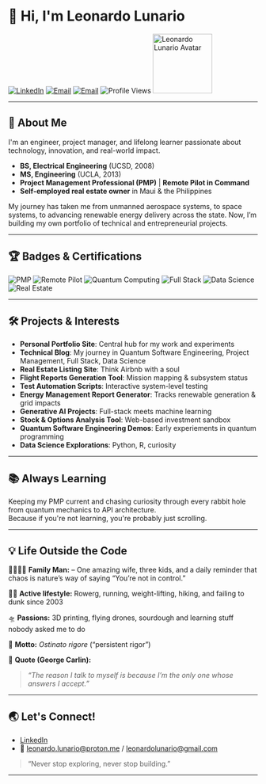 # 👋 Hi, I'm Leonardo Lunario

[![LinkedIn](https://img.shields.io/badge/LinkedIn-blue?logo=linkedin&logoColor=white)](https://www.linkedin.com/in/leonardolunario)
[![Email](https://img.shields.io/badge/email-leonardo.lunario@proton.me-green?logo=gmail&logoColor=white)](mailto:leonardo.lunario@proton.me)
[![Email](https://img.shields.io/badge/email-leonardolunario@gmail.com-green?logo=gmail&logoColor=white)](mailto:leonardolunario@gmail.com)
![Profile Views](https://komarev.com/ghpvc/?username=lvlunario&color=blue)
<img src="./assets/avatar.svg" width="120" height="120" alt="Leonardo Lunario Avatar" />


---

## 🚀 About Me

I'm an engineer, project manager, and lifelong learner passionate about technology, innovation, and real-world impact.  
- **BS, Electrical Engineering** (UCSD, 2008)  
- **MS, Engineering** (UCLA, 2013)  
- **Project Management Professional (PMP)** | **Remote Pilot in Command**  
- **Self-employed real estate owner** in Maui & the Philippines  

My journey has taken me from unmanned aerospace systems, to space systems, to advancing renewable energy delivery across the state. Now, I’m building my own portfolio of technical and entrepreneurial projects.

---

## 🏆 Badges & Certifications

![PMP](https://img.shields.io/badge/Certification-PMP-blue)
![Remote Pilot](https://img.shields.io/badge/Remote%20Pilot%20in%20Command-FCC-yellow)
![Quantum Computing](https://img.shields.io/badge/Learning-Quantum%20Software%20Engineering-purple)
![Full Stack](https://img.shields.io/badge/Full%20Stack-Developer-informational)
![Data Science](https://img.shields.io/badge/Data%20Science-Explorer-brightgreen)
![Real Estate](https://img.shields.io/badge/Real%20Estate-Owner-lightgrey)

---

## 🛠️ Projects & Interests

- **Personal Portfolio Site**: Central hub for my work and experiments
- **Technical Blog**: My journey in Quantum Software Engineering, Project Management, Full Stack, Data Science
- **Real Estate Listing Site**: Think Airbnb with a soul
- **Flight Reports Generation Tool**: Mission mapping & subsystem status
- **Test Automation Scripts**: Interactive system-level testing
- **Energy Management Report Generator**: Tracks renewable generation & grid impacts
- **Generative AI Projects**: Full-stack meets machine learning
- **Stock & Options Analysis Tool**: Web-based investment sandbox
- **Quantum Software Engineering Demos**: Early experiements in quantum programming
- **Data Science Explorations**: Python, R, curiosity

---

## 📚 Always Learning

Keeping my PMP current and chasing curiosity through every rabbit hole from quantum mechanics to API architecture.  
Because if you're not learning, you're probably just scrolling.

---

## 💡 Life Outside the Code

👨‍👩‍👧‍👦 **Family Man:** – One amazing wife, three kids, and a daily reminder that chaos is nature’s way of saying “You’re not in control.” 

🏃‍♂️ **Active lifestyle:** Rowerg, running, weight-lifting, hiking, and failing to dunk since 2003

🛸 **Passions:** 3D printing, flying drones, sourdough and learning stuff nobody asked me to do

🧠 **Motto:** _Ostinato rigore_ (“persistent rigor”)  

🎤 **Quote (George Carlin):** 
> *“The reason I talk to myself is because I’m the only one whose answers I accept.”*

---

## 🌏 Let's Connect!

- [LinkedIn](https://www.linkedin.com/in/leonardolunario)
- 📧 [leonardo.lunario@proton.me](mailto:leonardo.lunario@proton.me) / [leonardolunario@gmail.com](mailto:leonardolunario@gmail.com)


> “Never stop exploring, never stop building.”

---
